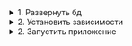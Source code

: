 <details>
  <summary>1. Развернуть бд</summary>
    
  ```sql
  CREATE DATABASE IF NOT EXISTS `test`
  USE `test`;

  CREATE TABLE IF NOT EXISTS `t_friends` (
    `id` int unsigned NOT NULL AUTO_INCREMENT,
    `user_id` int unsigned NOT NULL,
    `friend_id` int unsigned NOT NULL,
    PRIMARY KEY (`id`)
  ) ENGINE=InnoDB AUTO_INCREMENT=9 DEFAULT CHARSET=utf8mb4 COLLATE=utf8mb4_0900_ai_ci;

  CREATE TABLE IF NOT EXISTS `t_users` (
    `id` int unsigned NOT NULL AUTO_INCREMENT,
    `email` varchar(50) NOT NULL,
    `password` varchar(50) NOT NULL,
    `first_name` varchar(50) NOT NULL,
    `last_name` varchar(50) NOT NULL,
    `age` tinyint unsigned NOT NULL,
    `sex` varchar(50) NOT NULL,
    `interests` varchar(1000) NOT NULL,
    `city` varchar(50) NOT NULL,
    PRIMARY KEY (`id`)
  ) ENGINE=InnoDB AUTO_INCREMENT=8 DEFAULT CHARSET=utf8mb4 COLLATE=utf8mb4_0900_ai_ci;
  ```
  
</details>

<details>
  <summary>2. Установить зависимости</summary>
    
  ```javascript
yarn install
  ```
  
</details>

<details>
  <summary>2. Запустить приложение</summary>
  Запустится на порту 3000  
  
  ```javascript
yarn start
  ```
  
</details>

  